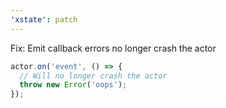 ```yaml
---
'xstate': patch
---
```


Fix: Emit callback errors no longer crash the actor

```ts
actor.on('event', () => {
  // Will no longer crash the actor
  throw new Error('oops');
});
```
